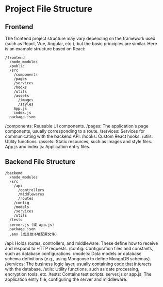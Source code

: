 # Project File Structure

## Frontend
The frontend project structure may vary depending on the framework used (such as React, Vue, Angular, etc.), but the basic principles are similar. Here is an example structure based on React:
```
/frontend
  /node_modules
  /public
  /src
    /components
    /pages
    /services
    /hooks
    /utils
    /assets
      /images
      /styles
    App.js
    index.js
  package.json
```
/components: Reusable UI components.
/pages: The application's page components, usually corresponding to a route.
/services: Services for communicating with the backend API.
/hooks: Custom React hooks.
/utils: Utility functions.
/assets: Static resources, such as images and style files.
App.js and index.js: Application entry files.


## Backend File Structure

```
/backend
  /node_modules
  /src
    /api
      /controllers
      /middlewares
      /routes
    /config
    /models
    /services
    /utils
  /tests
  server.js (或 app.js)
  package.json
  .env (或其他环境配置文件)
```

/api: Holds routes, controllers, and middleware. These define how to receive and respond to HTTP requests.
/config: Configuration files and constants, such as database configurations.
/models: Data models or database schema definitions (e.g., using Mongoose to define MongoDB schemas).
/services: The business logic layer, usually containing code that interacts with the database.
/utils: Utility functions, such as date processing, encryption tools, etc.
/tests: Contains test scripts.
server.js or app.js: The application entry file, configuring the server and middleware.

